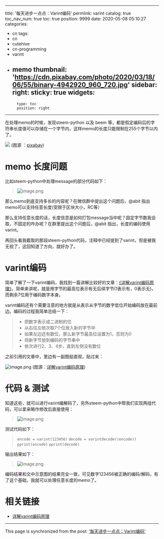 
---
title: '每天进步一点点：Varint编码'
permlink: varint
catalog: true
toc_nav_num: true
toc: true
position: 9999
date: 2020-05-08 05:10:27
categories:
- cn
tags:
- cn
- cutehive
- cn-programming
- varint
- memo
thumbnail: 'https://cdn.pixabay.com/photo/2020/03/18/06/55/binary-4942920_960_720.jpg'
sidebar:
    right:
        sticky: true
widgets:
    -
        type: toc
        position: right
---


在处理memo的时候，发现steem-python 以及 beem 等，都是假定编码后的字符串长度值可以存储在一个字节内，这样memo的长度只能限制在255个字节以内了。

![](https://cdn.pixabay.com/photo/2020/03/18/06/55/binary-4942920_960_720.jpg)
(图源 ：[pixabay](https://pixabay.com/))

# memo 长度问题

比如steem-python中处理message的部分代码如下：
>![image.png](https://images.hive.blog/DQmRUuNyARo76uTREEvod6hFP6CKs3QtL8LrrjPrXEjxC1A/image.png)

那么memo到底支持多长的内容呢？在微信群中提出这个问题后，@abit 指出memo可以支持任意长度(受限于区块大小，RC等）

那么支持任意长度的话，长度信息是如何打包message当中呢？固定字节数我会取，不固定的咋办呢？在群里提出这个问题后，@abit 指出，长度的编码使用varint。

再回头看我截取的那段steem-python代码，注释中已经提到了varint，但是被我无视了，这回知道了方向，就好办了。

# varint编码

简单了解了一下varint编码，我找到一篇讲解比较好的文章：[《详解varint编码原理》](https://segmentfault.com/a/1190000020500985)，简单来讲呢，就是用字节的最高位表示有无后续字节(1表示有，0表示无)，而剩余7位用于编码数字本身。


varint编码还有个需要注意的地方就是从表示从字节的数字低位开始编码放在最前边。编码的过程我简单总结一下：
>*  把数字表示成二进制的位
>* 从右往左依次取7个位放入新的字节中
>* 如果左边还有数位，那么新字节最高位设置为1，否则为0 
>* 将新字节放到编码的字节串中
>* 依次进行2、3、4步，直到左侧没有数位

之前引用的文章中，里边有一副图挺直观，贴过来：

![image.png](https://images.hive.blog/DQmWyWGdH9ihBwNsdNeJb3nG22yrDfRBMPa9rVAeR64e2GD/image.png)
(图源：[详解varint编码原理](https://segmentfault.com/a/1190000020500985))

# 代码 & 测试

知道这些，就可以进行varint编解码了，另外steem-python中帮我们实现两组代码，可以拿来略作修改后直接使用：
>![image.png](https://images.hive.blog/DQmQvKZWJB7Qn6QBPxTJHjG7fq8zHZiyfihByxX2agdpwCz/image.png)

测试代码如下：
>`encode = varint(123456)`
>`decode = varintdecode((encode))`
>`pprint(encode)`
>`pprint(decode)`

输出结果如下：
>![image.png](https://images.hive.blog/DQmW3EsQEBhXFiGxgoP5iFPg6g2exfDDx3i7ngyvrZYznBC/image.png)

编码结果和文中示意图的结果完全一致，可见数字123456被正确的编码/解码，有了这个基础，我就可以处理任意长度的memo了。


# 相关链接
* [详解varint编码原理](https://segmentfault.com/a/1190000020500985)

- - -

This page is synchronized from the post: ['每天进步一点点：Varint编码'](https://steemit.com/@oflyhigh/varint)
